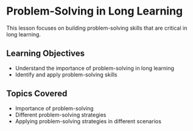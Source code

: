 # Problem-Solving in Long Learning

This lesson focuses on building problem-solving skills that are critical in long learning.

## Learning Objectives
- Understand the importance of problem-solving in long learning
- Identify and apply problem-solving skills

## Topics Covered
- Importance of problem-solving
- Different problem-solving strategies
- Applying problem-solving strategies in different scenarios